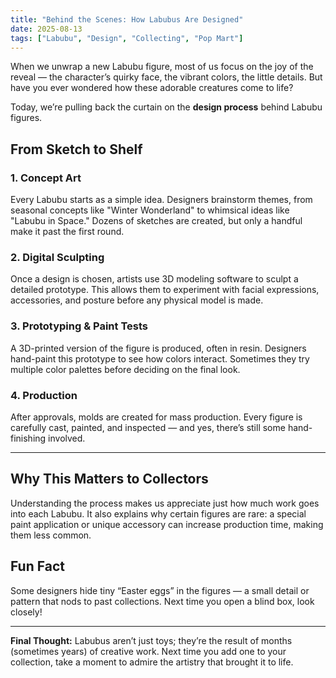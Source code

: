 ```yaml
---
title: "Behind the Scenes: How Labubus Are Designed"
date: 2025-08-13
tags: ["Labubu", "Design", "Collecting", "Pop Mart"]
---
```


When we unwrap a new Labubu figure, most of us focus on the joy of the reveal — the character’s quirky face, the vibrant colors, the little details. But have you ever wondered how these adorable creatures come to life?

Today, we’re pulling back the curtain on the **design process** behind Labubu figures.

## From Sketch to Shelf

### 1. Concept Art
Every Labubu starts as a simple idea. Designers brainstorm themes, from seasonal concepts like "Winter Wonderland" to whimsical ideas like "Labubu in Space." Dozens of sketches are created, but only a handful make it past the first round.

### 2. Digital Sculpting
Once a design is chosen, artists use 3D modeling software to sculpt a detailed prototype. This allows them to experiment with facial expressions, accessories, and posture before any physical model is made.

### 3. Prototyping & Paint Tests
A 3D-printed version of the figure is produced, often in resin. Designers hand-paint this prototype to see how colors interact. Sometimes they try multiple color palettes before deciding on the final look.

### 4. Production
After approvals, molds are created for mass production. Every figure is carefully cast, painted, and inspected — and yes, there’s still some hand-finishing involved.

---

## Why This Matters to Collectors
Understanding the process makes us appreciate just how much work goes into each Labubu. It also explains why certain figures are rare: a special paint application or unique accessory can increase production time, making them less common.

## Fun Fact
Some designers hide tiny “Easter eggs” in the figures — a small detail or pattern that nods to past collections. Next time you open a blind box, look closely!

---

**Final Thought:** Labubus aren’t just toys; they’re the result of months (sometimes years) of creative work. Next time you add one to your collection, take a moment to admire the artistry that brought it to life.
